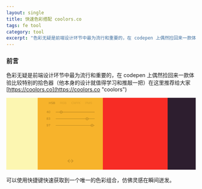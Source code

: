 ```yaml
---
layout: single
title: 快速色彩搭配 coolors.co
tags: fe tool
category: tool
excerpt: "色彩无疑是前端设计环节中最为流行和重要的，在 codepen 上偶然捡回来一款体验比较特别的拾色器（他本身的设计就值得学习和推敲一把）在这里推荐给大家。"
---
```


### 前言

色彩无疑是前端设计环节中最为流行和重要的，在 codepen 上偶然捡回来一款体验比较特别的拾色器（他本身的设计就值得学习和推敲一把）在这里推荐给大家 [https://coolors.co](https://coolors.co "coolors")

![](/assets/blog-images/2015-02-01-coolors/coolors.png)

可以使用快捷键快速获取到一个唯一的色彩组合，仿佛灵感在瞬间迸发。
